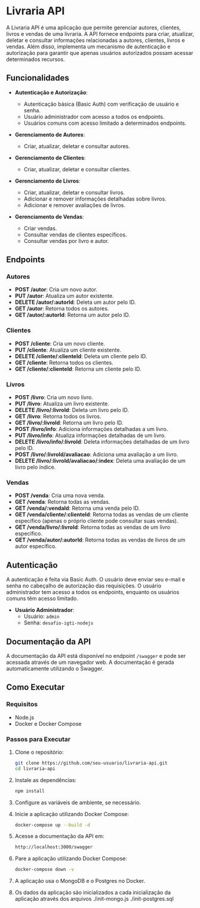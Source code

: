 # Livraria API

A Livraria API é uma aplicação que permite gerenciar autores, clientes, livros e vendas de uma livraria. A API fornece endpoints para criar, atualizar, deletar e consultar informações relacionadas a autores, clientes, livros e vendas. Além disso, implementa um mecanismo de autenticação e autorização para garantir que apenas usuários autorizados possam acessar determinados recursos.

## Funcionalidades

- **Autenticação e Autorização**:
  - Autenticação básica (Basic Auth) com verificação de usuário e senha.
  - Usuário administrador com acesso a todos os endpoints.
  - Usuários comuns com acesso limitado a determinados endpoints.

- **Gerenciamento de Autores**:
  - Criar, atualizar, deletar e consultar autores.

- **Gerenciamento de Clientes**:
  - Criar, atualizar, deletar e consultar clientes.

- **Gerenciamento de Livros**:
  - Criar, atualizar, deletar e consultar livros.
  - Adicionar e remover informações detalhadas sobre livros.
  - Adicionar e remover avaliações de livros.

- **Gerenciamento de Vendas**:
  - Criar vendas.
  - Consultar vendas de clientes específicos.
  - Consultar vendas por livro e autor.

## Endpoints

### Autores

- **POST /autor**: Cria um novo autor.
- **PUT /autor**: Atualiza um autor existente.
- **DELETE /autor/:autorId**: Deleta um autor pelo ID.
- **GET /autor**: Retorna todos os autores.
- **GET /autor/:autorId**: Retorna um autor pelo ID.

### Clientes

- **POST /cliente**: Cria um novo cliente.
- **PUT /cliente**: Atualiza um cliente existente.
- **DELETE /cliente/:clienteId**: Deleta um cliente pelo ID.
- **GET /cliente**: Retorna todos os clientes.
- **GET /cliente/:clienteId**: Retorna um cliente pelo ID.

### Livros

- **POST /livro**: Cria um novo livro.
- **PUT /livro**: Atualiza um livro existente.
- **DELETE /livro/:livroId**: Deleta um livro pelo ID.
- **GET /livro**: Retorna todos os livros.
- **GET /livro/:livroId**: Retorna um livro pelo ID.
- **POST /livro/info**: Adiciona informações detalhadas a um livro.
- **PUT /livro/info**: Atualiza informações detalhadas de um livro.
- **DELETE /livro/info/:livroId**: Deleta informações detalhadas de um livro pelo ID.
- **POST /livro/:livroId/avaliacao**: Adiciona uma avaliação a um livro.
- **DELETE /livro/:livroId/avaliacao/:index**: Deleta uma avaliação de um livro pelo índice.

### Vendas

- **POST /venda**: Cria uma nova venda.
- **GET /venda**: Retorna todas as vendas.
- **GET /venda/:vendaId**: Retorna uma venda pelo ID.
- **GET /venda/cliente/:clienteId**: Retorna todas as vendas de um cliente específico (apenas o próprio cliente pode consultar suas vendas).
- **GET /venda/livro/:livroId**: Retorna todas as vendas de um livro específico.
- **GET /venda/autor/:autorId**: Retorna todas as vendas de livros de um autor específico.

## Autenticação

A autenticação é feita via Basic Auth. O usuário deve enviar seu e-mail e senha no cabeçalho de autorização das requisições. O usuário administrador tem acesso a todos os endpoints, enquanto os usuários comuns têm acesso limitado.

- **Usuário Administrador**:
  - Usuário: `admin`
  - Senha: `desafio-igti-nodejs`

## Documentação da API

A documentação da API está disponível no endpoint `/swagger` e pode ser acessada através de um navegador web. A documentação é gerada automaticamente utilizando o Swagger.

## Como Executar

### Requisitos

- Node.js
- Docker e Docker Compose

### Passos para Executar

1. Clone o repositório:
   ```bash
   git clone https://github.com/seu-usuario/livraria-api.git
   cd livraria-api

2. Instale as dependências:
   ```bash
   npm install

3. Configure as variáveis de ambiente, se necessário.

4. Inicie a aplicação utilizando Docker Compose:
   ```bash
   docker-compose up --build -d

5. Acesse a documentação da API em:
   ```bash
   http://localhost:3000/swagger

6. Pare a aplicação utilizando Docker Compose:
   ```bash
   docker-compose down -v

7. A aplicação usa o MongoDB e o Postgres no Docker.

8. Os dados da aplicação são inicializados a cada inicialização da aplicação através dos arquivos ./init-mongo.js ./init-postgres.sql